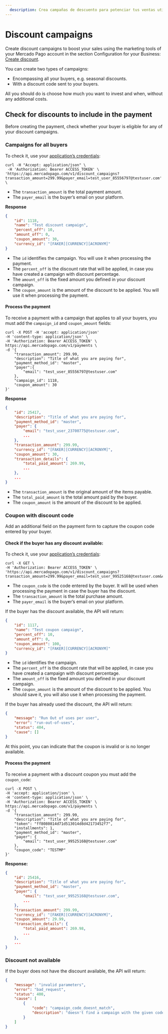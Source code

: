 ```yaml
---
  description: Crea campañas de descuento para potenciar tus ventas utilizando las herramientas de marketing de tu cuenta de MercadoPago
---
```



# Discount campaigns

Create discount campaigns to boost your sales using the marketing tools of your Mercado Pago account in the section Configuration for your Business: [Create discount](https://www.mercadopago[FAKER][URL][DOMAIN]/campaigns/create).

You can create two types of campaigns:

*	Encompassing all your buyers, e.g. seasonal discounts.
*	With a discount code sent to your buyers.

All you should do is choose how much you want to invest and when, without any additional costs.

## Check for discounts to include in the payment

Before creating the payment, check whether your buyer is eligible for any of your discount campaigns.

### Campaigns for all buyers

To check it, use your [application’s credentials]([FAKER][CREDENTIALS][URL]):

```curl
curl -H "Accept: application/json" \
 -H 'Authorization: Bearer ACCESS_TOKEN' \
'https://api.mercadopago.com/v1/discount_campaigns?transaction_amount=299.99&payer_email=test_user_85556797@testuser.com' \
```

- The `transaction_amount` is the total payment amount.
- The `payer_email` is the buyer’s email on your platform.

**Response**

```json
{
    "id": 1118,
    "name": "Test discount campaign",
    "percent_off": 10,
    "amount_off": 0,
    "coupon_amount": 30,
    "currency_id": "[FAKER][CURRENCY][ACRONYM]"
}
```

- The `id` identifies the campaign. You will use it when processing the payment.
-	The `percent_off` is the discount rate that will be applied, in case you have created a campaign with discount percentage.
-	The `amount_off` is the fixed amount you defined in your discount campaign.
- The `coupon_amount` is the amount of the discount to be applied. You will use it when processing the payment.

#### Process the payment

To receive a payment with a campaign that applies to all your buyers, you must add the `campaign_id` and `coupon_amount` fields:

```curl
curl -X POST -H 'accept: application/json' 
-H 'content-type: application/json' \
-H 'Authorization: Bearer ACCESS_TOKEN' \
https://api.mercadopago.com/v1/payments \
-d '{
    "transaction_amount": 299.99,
    "description": "Title of what you are paying for",
    "payment_method_id": "master",
    "payer":{
        "email": "test_user_85556797@testuser.com"
    },
    "campaign_id": 1118,
    "coupon_amount": 30
}'
```

**Response**

```json
{
	"id": 25417,
	"description": "Title of what you are paying for",
	"payment_method_id": "master",
	"payer": {
		"email": "test_user_23700775@testuser.com",
		...
	},
	"transaction_amount": 299.99,
	"currency_id": "[FAKER][CURRENCY][ACRONYM]",
	"coupon_amount": 30,
	"transaction_details": {
		"total_paid_amount": 269.99,
		...
	},
	...
}
```

- The `transaction_amount` is the original amount of the items payable.
- The `total_paid_amount` is the total amount paid by the buyer.
- The `coupon_amount` is the amount of the discount to be applied.


### Coupon with discount code

Add an additional field on the payment form to capture the coupon code entered by your buyer.

#### Check if the buyer has any discount available:

To check it, use your [application’s credentials]([FAKER][CREDENTIALS][URL]):

```curl
curl -X GET \
-H 'Authorization: Bearer ACCESS_TOKEN' \
'https://api.mercadopago.com/v1/discount_campaigns?transaction_amount=299.99&payer_email=test_user_99525168@testuser.com&coupon_code=TESTMP'
```

- The `coupon_code` is the code entered by the buyer. It will be used when processing the payment in case the buyer has the discount.
- The `transaction_amount` is the total purchase amount.
- The `payer_email` is the buyer’s email on your platform.

If the buyer has the discount available, the API will return:

```json
{
    "id": 1117,
    "name": "Test coupon campaign",
    "percent_off": 10,
    "amount_off": 0,
    "coupon_amount": 100,
    "currency_id": "[FAKER][CURRENCY][ACRONYM]"
}
```

- The `id` identifies the campaign.
- The `percent_off` is the discount rate that will be applied, in case you have created a campaign with discount percentage.
- The `amount_off` is the fixed amount you defined in your discount campaign.
- The `coupon_amount` is the amount of the discount to be applied. You should save it, you will also use it when processing the payment.

If the buyer has already used the discount, the API will return:

```json
{
    "message": "Run Out of uses per user",
    "error": "run-out-of-uses",
    "status": 404,
    "cause": []
}
```

At this point, you can indicate that the coupon is invalid or is no longer available.

#### Process the payment

To receive a payment with a discount coupon you must add the `coupon_code`:

```curl
curl -X POST \
-H 'accept: application/json' \
-H 'content-type: application/json' \
-H 'Authorization: Bearer ACCESS_TOKEN' \
https://api.mercadopago.com/v1/payments \
-d '{
    "transaction_amount": 299.99,
    "description": "Title of what you are paying for",
    "token": "ff8080814d71d513014d8d42173452f7",
    "installments": 1,
    "payment_method_id": "master",
    "payer": {
        "email": "test_user_99525168@testuser.com"
    },
    "coupon_code": "TESTMP"
}'
```

**Response:**

```json
{
	"id": 25416,
	"description": "Title of what you are paying for",
	"payment_method_id": "master",
	"payer": {
		"email": "test_user_99525168@testuser.com",
		...
	},
	"transaction_amount": 299.99,
	"currency_id": "[FAKER][CURRENCY][ACRONYM]",
	"coupon_amount": 29.99,
	"transaction_details": {
		"total_paid_amount": 269.98,
		...
	},
	...
}
```

### Discount not available

If the buyer does not have the discount available, the API will return:

```json
{
    "message": "invalid parameters",
    "error": "bad_request",
    "status": 400,
    "cause": [
        {
            "code": "campaign_code_doesnt_match",
            "description": "doesn't find a campaign with the given code"
        }
    ]
}
```
